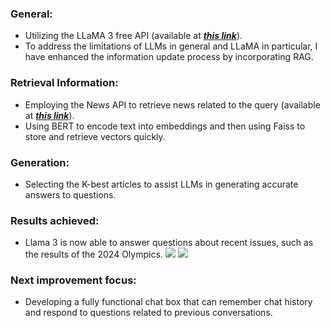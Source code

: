 ### General:

- Utilizing the LLaMA 3 free API (available at ***[this link](https://console.groq.com/)***).
- To address the limitations of LLMs in general and LLaMA in particular, I have enhanced the information update process by incorporating RAG.

### Retrieval Information:

- Employing the News API to retrieve news related to the query (available at ***[this link](https://newsapi.org/)***).
- Using BERT to encode text into embeddings and then using Faiss to store and retrieve vectors quickly.

### Generation:

- Selecting the K-best articles to assist LLMs in generating accurate answers to questions.

### Results achieved:

- Llama 3 is now able to answer questions about recent issues, such as the results of the 2024 Olympics.
  ![](..\images\Example.png)
  ![](..\images\Example2.png)

### Next improvement focus:

- Developing a fully functional chat box that can remember chat history and respond to questions related to previous conversations.
